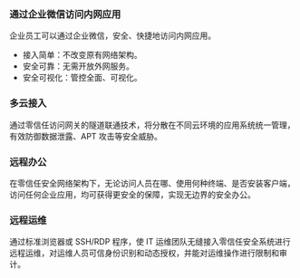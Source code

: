 ### 通过企业微信访问内网应用
企业员工可以通过企业微信，安全、快捷地访问内网应用。
- 接入简单：不改变原有网络架构。
- 安全可靠：无需开放外网服务。
- 安全可视化：管控全面、可视化。
 
### 多云接入
通过零信任访问网关的隧道联通技术，将分散在不同云环境的应用系统统一管理，有效防御数据泄露、APT 攻击等安全威胁。

### 远程办公
在零信任安全网络架构下，无论访问人员在哪、使用何种终端、是否安装客户端，访问任何企业应用，均可获得更安全的保障，实现无边界的安全办公。

### 远程运维
通过标准浏览器或 SSH/RDP 程序，使 IT 运维团队无缝接入零信任安全系统进行远程运维，对运维人员可信身份识别和动态授权，并能对运维操作进行限制和审计。
